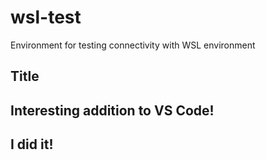 # wsl-test
Environment for testing connectivity with WSL environment

## Title
## Interesting addition to VS Code!
## I did it!